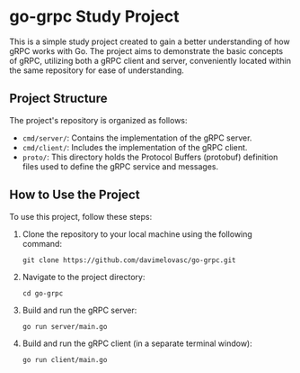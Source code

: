 # go-grpc Study Project

This is a simple study project created to gain a better understanding of how gRPC works with Go. The project aims to demonstrate the basic concepts of gRPC, utilizing both a gRPC client and server, conveniently located within the same repository for ease of understanding.


## Project Structure

The project's repository is organized as follows:

- `cmd/server/`: Contains the implementation of the gRPC server.
- `cmd/client/`: Includes the implementation of the gRPC client.
- `proto/`: This directory holds the Protocol Buffers (protobuf) definition files used to define the gRPC service and messages.

## How to Use the Project

To use this project, follow these steps:

1. Clone the repository to your local machine using the following command:
   ```
   git clone https://github.com/davimelovasc/go-grpc.git
   ```

2. Navigate to the project directory:
   ```
   cd go-grpc
   ```

3. Build and run the gRPC server:
   ```
   go run server/main.go
   ```

4. Build and run the gRPC client (in a separate terminal window):
   ```
   go run client/main.go
   ```